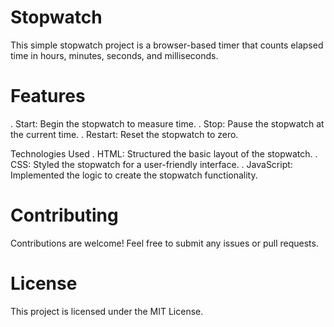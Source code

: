 # Stopwatch

This simple stopwatch project is a browser-based timer that counts elapsed time in hours, minutes, seconds, and milliseconds.

# Features
. Start: Begin the stopwatch to measure time.
. Stop: Pause the stopwatch at the current time.
. Restart: Reset the stopwatch to zero.

Technologies Used
. HTML: Structured the basic layout of the stopwatch.
. CSS: Styled the stopwatch for a user-friendly interface.
. JavaScript: Implemented the logic to create the stopwatch functionality.

# Contributing
Contributions are welcome! Feel free to submit any issues or pull requests.

# License
This project is licensed under the MIT License.

